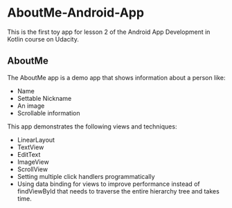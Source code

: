 # AboutMe-Android-App
 
This is the first toy app for lesson 2 of the Android App Development in Kotlin course on Udacity.

## AboutMe
The AboutMe app is a demo app that shows information about a person like:
- Name
- Settable Nickname
- An image
- Scrollable information


This app demonstrates the following views and techniques:
- LinearLayout
- TextView
- EditText
- ImageView
- ScrollView
- Setting multiple click handlers programmatically
- Using data binding for views to improve performance instead of findViewById that needs to traverse the entire hierarchy tree and takes time.
